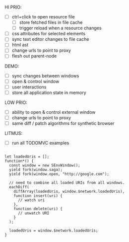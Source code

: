 HI PRIO:

- [ ] ctrl+click to open resource file
  - [ ] store fetched files in file cache
  - [ ] trigger reload when a resource changes
- [ ] css attributes for selected elements
- [ ] sync text editor changes to file cache
- [ ] html ast
- [ ] change urls to point to proxy
- [ ] flesh out parent-node

DEMO:

- [ ] sync changes between windows
- [ ] open & control window
- [ ] user interactions
- [ ] store all application state in memory

LOW PRIO:

- [ ] ability to open & control external window
- [ ] change urls to point to proxy
- [ ] same diff / patch algorithms for synthetic browser

LITMUS:

- [ ] run all TODOMVC examples

```javascirpt

let loadedUris = [];
function*() {
  const window = new SEnvWindow();
  yield fork(window.saga);
  yield fork(window.open, "http://google.com");

  // need to combine all loaded URIs from all windows.
  eachDiff(
    diffArray(loadedUris, window.$network.loadedUris),
    function insert(uri) {
      // watch uri
    },
    function delete(uri) {
      // unwatch URI
    }
  );

  loadedUris = window.$network.loadedUris;
}
```